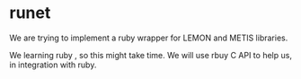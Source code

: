 # runet
We are trying to implement a ruby wrapper for LEMON and METIS libraries.

We learning ruby , so this might take time. We will use rbuy C API to help us, in integration with ruby.

